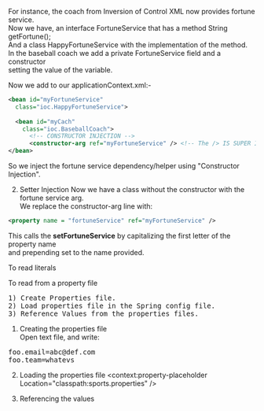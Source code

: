 For instance, the coach from Inversion of Control XML now provides fortune service.  
Now we have, an interface FortuneService that has a method String getFortune();  
And a class HappyFortuneService with the implementation of the method.  
In the baseball coach we add a private FortuneService field and a constructor  
setting the value of the variable.  

Now we add to our applicationContext.xml:- 
```xml
<bean id="myFortuneService"
  class="ioc.HappyFortuneService">
  
  <bean id="myCach"
    class="ioc.BaseballCoach">
      <!-- CONSTRUCTOR INJECTION -->
      <constructor-arg ref="myFortuneService" /> <!-- The /> IS SUPER IMPORTANT XML 101 GEEZ -->
</bean>
```

So we inject the fortune service dependency/helper using "Constructor Injection".  

2) Setter Injection
Now we have a class without the constructor with the fortune service arg.  
We replace the constructor-arg line with: 
```xml
<property name = "fortuneService" ref="myFortuneService" />
```
This calls the **setFortuneService** by capitalizing the first letter of the property name  
and prepending set to the name provided. 

To read literals

<property name= "fortuneService" value="You gon' die" />

To read from a property file

<pre>
1) Create Properties file.  
2) Load properties file in the Spring config file.  
3) Reference Values from the properties files.  
</pre>

1) Creating the properties file  
Open text file, and write:
<pre>
foo.email=abc@def.com
foo.team=whatevs
</pre>

2) Loading the properties file
<context:property-placeholder Location="classpath:sports.properties" />

3) Referencing the values
<property name="team" value="${foo.team}" />
